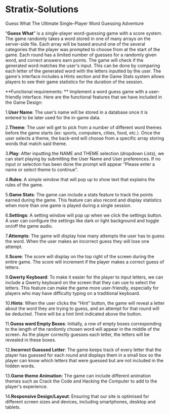 # Stratix-Solutions
Guess What The Ultimate Single-Player Word Guessing Adventure

“**Guess What**” is a single-player word-guessing game with a score system. The game randomly takes a word stored in one of many arrays on the server-side file. Each array will be based around one of the several categories that the player was prompted to choose from at the start of the game. Each round has a limited number of guesses for a randomly given word, and correct answers earn points. The game will check if the generated word matches the user's input. This can be done by comparing each letter of the generated word with the letters inputted by the user. The game's interface includes a Hints section and the Game Stats system allows players to see their game statistics for the duration of the session. 

**Functional requirements:
**
Implement a word guess game with a user-friendly interface. Here are the functional features that we have included in the Game Design:

1.**User Name**: The user’s name will be stored in a database once it is entered to be later used for the in-game data.

2.**Theme**: The user will get to pick from a number of different word themes before the game starts (ex: sports, computers, cities, food, etc.). Once the user selects a theme, the back-end will choose from a specific array storing words that match said theme.

3.**Play**: After inputting the NAME and THEME selection (dropdown Lists), we can start playing by  submitting the User Name and User preferences. If no input or selection has been done the prompt will appear “Please enter a name or select theme to continue”.

4.**Rules**: A simple window that will pop up to show text that explains the rules of the game. 

5.**Game Stats**: The game can include a stats feature to track the points earned during the game. This feature can also record and display statistics when more than one game is played during a single session. 

6.**Settings**:  A setting window will pop up when we click the settings button. A user can configure the settings like dark or light background and toggle on/off the game audio.

7.**Attempts**: The game will display how many attempts the user has to guess the word. When the user makes an incorrect guess they will lose one attempt.

8.**Score**: The score will display on the top right of the screen during the entire game. The score will increment if the player makes a correct guess of letters.

9.**Qwerty Keyboard**: To make it easier for the player to input letters, we can include a Qwerty keyboard on the screen that they can use to select the letters. This feature can make the game more user-friendly, especially for players who may have difficulty typing on a traditional keyboard.

10.**Hints**: When the user clicks the “Hint” button, the game will reveal a letter about the word they are trying to guess, and an attempt for that round will be deducted. There will be a hint limit indicated above the button.

11.**Guess word Empty Boxes**: Initially, a row of empty boxes corresponding to the length of the randomly chosen word will appear in the middle of the screen. As the player correctly guesses each letter, the letters will be revealed in these boxes. 

12.**Incorrect Guessed Letter**: The game keeps track of every letter that the player has guessed for each round and displays them in a small box so the player can know which letters that were guessed but are not included in the hidden words.

13.**Game theme Animation**: The game can include different animation themes such as Crack the Code and Hacking the Computer to add to the player's experience.

14.**Responsive Design/Layout**: Ensuring that our site is optimised for different screen sizes and devices, including smartphones, desktop and tablets.

